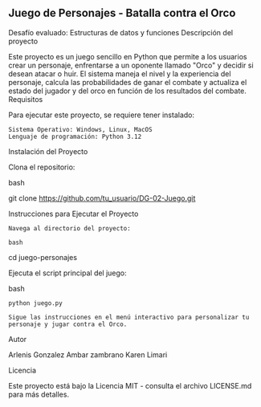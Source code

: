## Juego de Personajes - Batalla contra el Orco

Desafío evaluado: Estructuras de datos y funciones
Descripción del proyecto

Este proyecto es un juego sencillo en Python que permite a los usuarios crear un personaje, enfrentarse a un oponente llamado "Orco" y decidir si desean atacar o huir. El sistema maneja el nivel y la experiencia del personaje, calcula las probabilidades de ganar el combate y actualiza el estado del jugador y del orco en función de los resultados del combate.
Requisitos

Para ejecutar este proyecto, se requiere tener instalado:

    Sistema Operativo: Windows, Linux, MacOS
    Lenguaje de programación: Python 3.12

Instalación del Proyecto

Clona el repositorio:

bash

git clone https://github.com/tu_usuario/DG-02-Juego.git

Instrucciones para Ejecutar el Proyecto

    Navega al directorio del proyecto:

    bash

cd juego-personajes

Ejecuta el script principal del juego:

bash

    python juego.py

    Sigue las instrucciones en el menú interactivo para personalizar tu personaje y jugar contra el Orco.

Autor

Arlenis Gonzalez
Ambar zambrano
Karen Limari

Licencia

Este proyecto está bajo la Licencia MIT - consulta el archivo LICENSE.md para más detalles.
